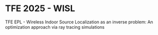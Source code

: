 # TFE 2025 - WISL
TFE EPL - Wireless Indoor Source Localization as an inverse problem: An optimization approach via ray tracing simulations
